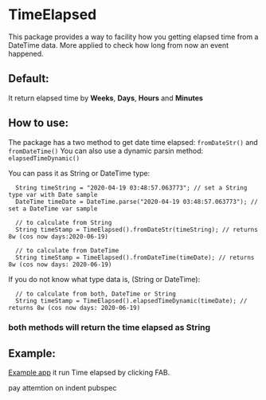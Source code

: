 TimeElapsed
====

This package provides a way to facility how you getting elapsed time from a DateTime data. More applied to check how long from now an event happened.

## Default:
It return elapsed time by **Weeks**, **Days**, **Hours** and **Minutes**


## How to use:

The package has a two method to get date time elapsed: ```fromDateStr()``` and ```fromDateTime()```
You can also use a dynamic parsin method: ```elapsedTimeDynamic()```

You can pass it as String or DateTime type:


      String timeString = "2020-04-19 03:48:57.063773"; // set a String type var with Date sample
      DateTime timeDate = DateTime.parse("2020-04-19 03:48:57.063773"); // set a DateTime var sample

      // to calculate from String
      String timeStamp = TimeElapsed().fromDateStr(timeString); // returns 8w (cos now days:2020-06-19)
      
      // to calculate from DateTime
      String timeStamp = TimeElapsed().fromDateTime(timeDate); // returns 8w (cos now days: 2020-06-19)


If you do not know what type data is, (String or DateTime):

      // to calculate from both, DateTime or String
      String timeStamp = TimeElapsed().elapsedTimeDynamic(timeDate); // returns 8w (cos now days: 2020-06-19)

      
      
### both methods will return the time elapsed as String 
        

## Example:
[Example app](https://github.com/allansrc/time_elapsed/tree/master/example)
 it run Time elapsed by clicking FAB.

pay attemtion on indent pubspec
